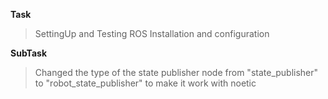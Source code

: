 **Task**
>SettingUp and Testing ROS Installation and configuration

**SubTask**
>Changed the type of the state publisher node from "state_publisher" to "robot_state_publisher" to make it work with noetic
